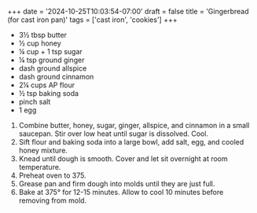 +++
date = '2024-10-25T10:03:54-07:00'
draft = false
title = 'Gingerbread (for cast iron pan)'
tags = ['cast iron', 'cookies']
+++

* 3½ tbsp butter
* ½ cup honey
* ¼ cup + 1 tsp sugar
* ¼ tsp ground ginger
* dash ground allspice
* dash ground cinnamon
* 2¼ cups AP flour
* ½ tsp baking soda
* pinch salt
* 1 egg

1. Combine butter, honey, sugar, ginger, allspice, and cinnamon in a small saucepan. Stir over low heat until sugar is dissolved. Cool.
2. Sift flour and baking soda into a large bowl, add salt, egg, and cooled honey mixture.
3. Knead until dough is smooth. Cover and let sit overnight at room temperature.
4. Preheat oven to 375.
5. Grease pan and firm dough into molds until they are just full.
6. Bake at 375° for 12-15 minutes. Allow to cool 10 minutes before removing from mold.
